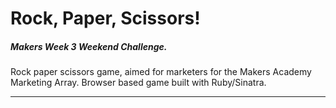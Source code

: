 # Rock, Paper, Scissors!

##### Makers Week 3 Weekend Challenge.

Rock paper scissors game, aimed for marketers for the Makers Academy Marketing Array. Browser based game built with Ruby/Sinatra.

---



